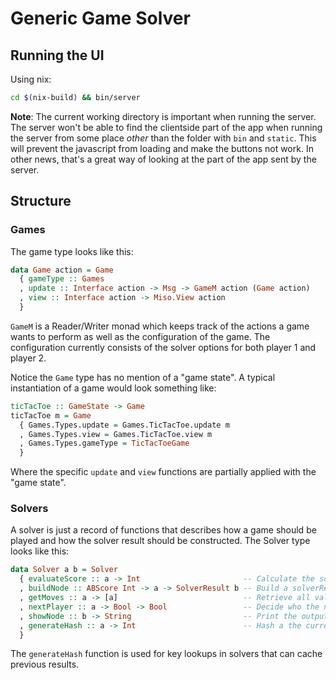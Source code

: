 # Generic Game Solver

## Running the UI

Using nix:

```bash
cd $(nix-build) && bin/server
```

**Note**: The current working directory is important when running the server. The server won't be able to find the clientside part of the app when running the server from some place *other* than the folder with `bin` and `static`. This will prevent the javascript from loading and make the buttons not work. In other news, that's a great way of looking at the part of the app sent by the server.

## Structure

### Games

The game type looks like this:
```haskell
data Game action = Game 
  { gameType :: Games
  , update :: Interface action -> Msg -> GameM action (Game action)
  , view :: Interface action -> Miso.View action 
  } 
```
`GameM` is a Reader/Writer monad which keeps track of the actions a game wants to perform as well as the configuration of the game. The configuration currently consists of the solver options for both player 1 and player 2.

Notice the `Game` type has no mention of a "game state". A typical instantiation of a game would look something like:
```haskell
ticTacToe :: GameState -> Game
ticTacToe m = Game 
  { Games.Types.update = Games.TicTacToe.update m
  , Games.Types.view = Games.TicTacToe.view m
  , Games.Types.gameType = TicTacToeGame
  }
```
Where the specific `update` and `view` functions are partially applied with the "game state".

### Solvers
A solver is just a record of functions that describes how a game should be played and how the solver result should be constructed.
The Solver type looks like this:
```haskell
data Solver a b = Solver 
  { evaluateScore :: a -> Int                       -- Calculate the score for the current game state
  , buildNode :: ABScore Int -> a -> SolverResult b -- Build a solverResult node from a games state
  , getMoves :: a -> [a]                            -- Retrieve all valid possible moves of a game state
  , nextPlayer :: a -> Bool -> Bool                 -- Decide who the next player is
  , showNode :: b -> String                         -- Print the output nodes
  , generateHash :: a -> Int                        -- Hash a the current game state
  }
```
The `generateHash` function is used for key lookups in solvers that can cache previous results.

